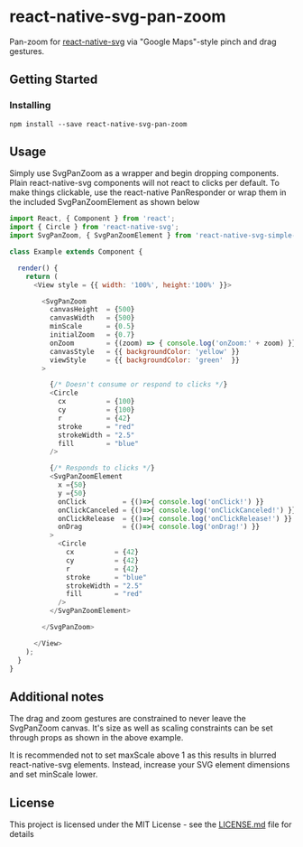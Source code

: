 # react-native-svg-pan-zoom
Pan-zoom for [react-native-svg](https://github.com/react-native-community/react-native-svg) via "Google Maps"-style pinch and drag gestures.


## Getting Started

### Installing

```
npm install --save react-native-svg-pan-zoom
```

## Usage
Simply use SvgPanZoom as a wrapper and begin dropping components. Plain react-native-svg components will not react to clicks per default. To make things clickable, use the react-native PanResponder or wrap them in the included SvgPanZoomElement as shown below
```js
import React, { Component } from 'react';
import { Circle } from 'react-native-svg';
import SvgPanZoom, { SvgPanZoomElement } from 'react-native-svg-simple-pan-zoom';

class Example extends Component {

  render() {
    return (
      <View style = {{ width: '100%', height:'100%' }}>

        <SvgPanZoom
          canvasHeight  = {500}
          canvasWidth   = {500}
          minScale      = {0.5}
          initialZoom   = {0.7}
          onZoom        = {(zoom) => { console.log('onZoom:' + zoom) }}
          canvasStyle   = {{ backgroundColor: 'yellow' }}
          viewStyle     = {{ backgroundColor: 'green'  }}
        >

          {/* Doesn't consume or respond to clicks */}
          <Circle
            cx          = {100}
            cy          = {100}
            r           = {42} 
            stroke      = "red"
            strokeWidth = "2.5"
            fill        = "blue"
          />

          {/* Responds to clicks */}
          <SvgPanZoomElement
            x ={50}
            y ={50}
            onClick         = {()=>{ console.log('onClick!') }}
            onClickCanceled = {()=>{ console.log('onClickCanceled!') }}
            onClickRelease  = {()=>{ console.log('onClickRelease!') }}
            onDrag          = {()=>{ console.log('onDrag!') }}
          >
            <Circle
              cx          = {42}
              cy          = {42}
              r           = {42} 
              stroke      = "blue"
              strokeWidth = "2.5"
              fill        = "red"
            />
          </SvgPanZoomElement>

        </SvgPanZoom>

      </View>
    );
  }
}
```

## Additional notes
The drag and zoom gestures are constrained to never leave the SvgPanZoom canvas. It's size as well as scaling constraints can be set through props as shown in the above example.

It is recommended not to set maxScale above 1 as this results in blurred react-native-svg elements. Instead, increase your SVG element dimensions and set minScale lower.

## License

This project is licensed under the MIT License - see the [LICENSE.md](LICENSE.md) file for details
